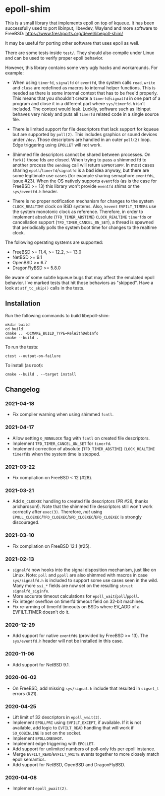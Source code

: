 # epoll-shim

This is a small library that implements epoll on top of kqueue. It has been successfully used to port libinput,
libevdev, Wayland and more software to FreeBSD: <https://www.freshports.org/devel/libepoll-shim/>

It may be useful for porting other software that uses epoll as well.

There are some tests inside `test/`. They should also compile under Linux and can be used to verify proper epoll
behavior.

However, this library contains some very ugly hacks and workarounds. For example:

- When using `timerfd`, `signalfd` or `eventfd`, the system calls `read`,
  `write` and `close` are redefined as macros to internal helper functions. This is needed as there is some internal
  context that has to be free'd properly. This means that you shouldn't create a `timerfd`/`signalfd` in one part of a
  program and close it in a different part where
  `sys/timerfd.h` isn't included. The context would leak. Luckily, software such as libinput behaves very nicely and
  puts all `timerfd` related code in a single source file.

- There is limited support for file descriptors that lack support for kqueue but are supported by `poll(2)`. This
  includes graphics or sound devices under `/dev`. Those descriptors are handled in an outer `poll(2)`
  loop. Edge triggering using `EPOLLET` will not work.

- Shimmed file descriptors cannot be shared between processes. On `fork()`
  those fds are closed. When trying to pass a shimmed fd to another process the
  `sendmsg` call will return `EOPNOTSUPP`. In most cases sharing
  `epoll`/`timerfd`/`signalfd` is a bad idea anyway, but there are some legitimate use cases (for example sharing
  semaphore `eventfd`s, issue #23). When the OS natively supports `eventfd`s (as is the case for FreeBSD >= 13)
  this library won't provide `eventfd` shims or the `sys/eventfd.h` header.

- There is no proper notification mechanism for changes to the system
  `CLOCK_REALTIME` clock on BSD systems. Also, `kevent` `EVFILT_TIMER`s use the system monotonic clock as reference.
  Therefore, in order to implement absolute (`TFD_TIMER_ABSTIME`) `CLOCK_REALTIME` `timerfd`s or cancellation
  support (`TFD_TIMER_CANCEL_ON_SET`), a thread is spawned that periodically polls the system boot time for changes to
  the realtime clock.

The following operating systems are supported:

- FreeBSD >= 11.4, >= 12.2, >= 13.0
- NetBSD >= 9.1
- OpenBSD >= 6.7
- DragonFlyBSD >= 5.8.0

Be aware of some subtle kqueue bugs that may affect the emulated epoll behavior. I've marked tests that hit those
behaviors as "skipped". Have a look at `atf_tc_skip()` calls in the tests.

## Installation

Run the following commands to build libepoll-shim:

    mkdir build
    cd build
    cmake .. -DCMAKE_BUILD_TYPE=RelWithDebInfo
    cmake --build .

To run the tests:

    ctest --output-on-failure

To install (as root):

    cmake --build . --target install

## Changelog

### 2021-04-18

- Fix compiler warning when using shimmed `fcntl`.

### 2021-04-17

- Allow setting `O_NONBLOCK` flag with `fcntl` on created file descriptors.
- Implement `TFD_TIMER_CANCEL_ON_SET` for `timerfd`.
- Implement correction of absolute (`TFD_TIMER_ABSTIME`) `CLOCK_REALTIME`
  `timerfd`s when the system time is stepped.

### 2021-03-22

- Fix compilation on FreeBSD < 12 (#28).

### 2021-03-21

- Add `O_CLOEXEC` handling to created file descriptors (PR #26, thanks arichardson!). Note that the shimmed file
  descriptors still won't work correctly after `exec(3)`. Therefore, *not* using
  `EPOLL_CLOEXEC`/`TFD_CLOEXEC`/`SFD_CLOEXEC`/`EFD_CLOEXEC` is strongly discouraged.

### 2021-03-10

- Fix compilation on FreeBSD 12.1 (#25).

### 2021-02-13

- `signalfd` now hooks into the signal disposition mechanism, just like on Linux. Note: `poll` and `ppoll` are also
  shimmed with macros in case
  `sys/signalfd.h` is included to support some use cases seen in the wild. Many more `ssi_*` fields are now set on the
  resulting `struct signalfd_siginfo`.
- More accurate timeout calculations for `epoll_wait`/`poll`/`ppoll`.
- Fix integer overflow on timerfd timeout field on 32-bit machines.
- Fix re-arming of timerfd timeouts on BSDs where EV_ADD of a EVFILT_TIMER doesn't do it.

### 2020-12-29

- Add support for native `eventfd`s (provided by FreeBSD >= 13). The
  `sys/eventfd.h` header will not be installed in this case.

### 2020-11-06

- Add support for NetBSD 9.1.

### 2020-06-02

- On FreeBSD, add missing `sys/signal.h` include that resulted in `sigset_t`
  errors (#21).

### 2020-04-25

- Lift limit of 32 descriptors in `epoll_wait(2)`.
- Implement `EPOLLPRI` using `EVFILT_EXCEPT`, if available. If it is not available, add logic to `EVFILT_READ` handling
  that will work if
  `SO_OOBINLINE` is set on the socket.
- Implement `EPOLLONESHOT`.
- Implement edge triggering with `EPOLLET`.
- Add support for unlimited numbers of poll-only fds per epoll instance.
- Merge `EVFILT_READ`/`EVFILT_WRITE` events together to more closely match epoll semantics.
- Add support for NetBSD, OpenBSD and DragonFlyBSD.

### 2020-04-08

- Implement `epoll_pwait(2)`.
